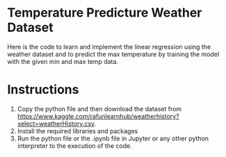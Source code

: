# Temperature Predicture Weather Dataset
Here is the code to learn and implement the linear regression using the weather dataset and to predict the max temperature by training the model with the given min and max temp data.

# Instructions 
1. Copy the python file and then download the dataset from https://www.kaggle.com/rafunlearnhub/weatherhistory?select=weatherHistory.csv.
2. Install the required libraries and packages
3. Run the python file or the .ipynb file in Jupyter or any other python interpreter to the execution of the code.
